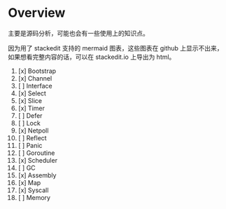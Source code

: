 # Overview

主要是源码分析，可能也会有一些使用上的知识点。

因为用了 stackedit 支持的 mermaid 图表，这些图表在 github 上显示不出来，如果想看完整内容的话，可以在 stackedit.io 上导出为 html。

1. [x] Bootstrap
2. [x] Channel
3. [ ] Interface
4. [x] Select
5. [x] Slice
6. [x] Timer
7. [ ] Defer
8. [ ] Lock
9. [x] Netpoll
10. [ ] Reflect
11. [ ] Panic
12. [ ] Goroutine
13. [x] Scheduler
14. [ ] GC
15. [x] Assembly
16. [x] Map
17. [x] Syscall
18. [ ] Memory
